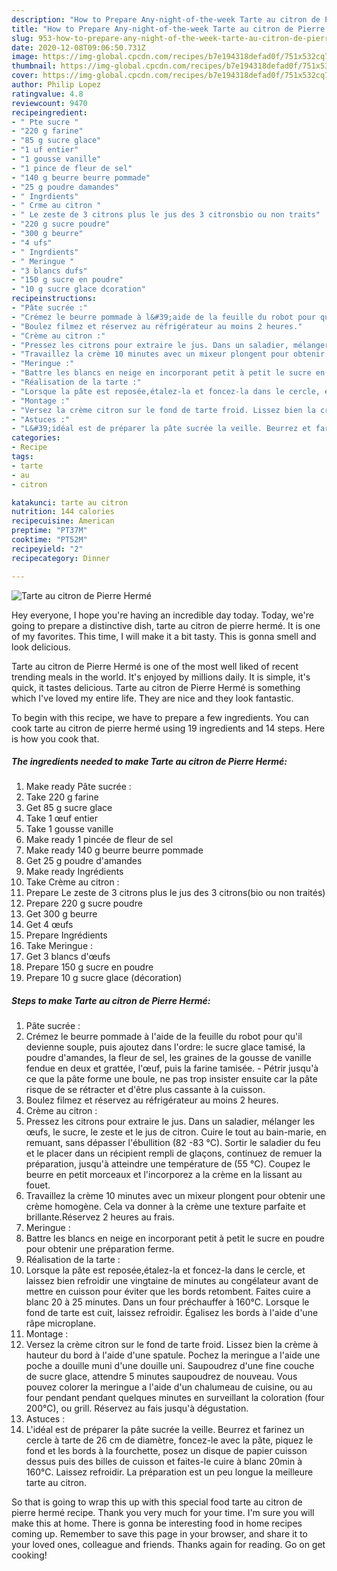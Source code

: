 ```yaml
---
description: "How to Prepare Any-night-of-the-week Tarte au citron de Pierre Hermé"
title: "How to Prepare Any-night-of-the-week Tarte au citron de Pierre Hermé"
slug: 953-how-to-prepare-any-night-of-the-week-tarte-au-citron-de-pierre-herme
date: 2020-12-08T09:06:50.731Z
image: https://img-global.cpcdn.com/recipes/b7e194318defad0f/751x532cq70/tarte-au-citron-de-pierre-herme-photo-principale-de-la-recette.jpg
thumbnail: https://img-global.cpcdn.com/recipes/b7e194318defad0f/751x532cq70/tarte-au-citron-de-pierre-herme-photo-principale-de-la-recette.jpg
cover: https://img-global.cpcdn.com/recipes/b7e194318defad0f/751x532cq70/tarte-au-citron-de-pierre-herme-photo-principale-de-la-recette.jpg
author: Philip Lopez
ratingvalue: 4.8
reviewcount: 9470
recipeingredient:
- " Pte sucre "
- "220 g farine"
- "85 g sucre glace"
- "1 uf entier"
- "1 gousse vanille"
- "1 pince de fleur de sel"
- "140 g beurre beurre pommade"
- "25 g poudre damandes"
- " Ingrdients"
- " Crme au citron "
- " Le zeste de 3 citrons plus le jus des 3 citronsbio ou non traits"
- "220 g sucre poudre"
- "300 g beurre"
- "4 ufs"
- " Ingrdients"
- " Meringue "
- "3 blancs dufs"
- "150 g sucre en poudre"
- "10 g sucre glace dcoration"
recipeinstructions:
- "Pâte sucrée :"
- "Crémez le beurre pommade à l&#39;aide de la feuille du robot pour qu&#39;il devienne souple, puis ajoutez dans l&#39;ordre: le sucre glace tamisé, la poudre d&#39;amandes, la fleur de sel, les graines de la gousse de vanille fendue en deux et grattée, l&#39;œuf, puis la farine tamisée. Pétrir jusqu&#39;à ce que la pâte forme une boule, ne pas trop insister ensuite car la pâte risque de se rétracter et d&#39;être plus cassante à la cuisson."
- "Boulez filmez et réservez au réfrigérateur au moins 2 heures."
- "Crème au citron :"
- "Pressez les citrons pour extraire le jus. Dans un saladier, mélanger les œufs, le sucre, le zeste et le jus de citron. Cuire le tout au bain-marie, en remuant, sans dépasser l&#39;ébullition (82 -83 °C). Sortir le saladier du feu et le placer dans un récipient rempli de glaçons, continuez de remuer la préparation, jusqu&#39;à atteindre une température de (55 °C). Coupez le beurre en petit morceaux et l&#39;incorporez a la crème en la lissant au fouet."
- "Travaillez la crème 10 minutes avec un mixeur plongent pour obtenir une crème homogène. Cela va donner à la crème une texture parfaite et brillante.Réservez 2 heures au frais."
- "Meringue :"
- "Battre les blancs en neige en incorporant petit à petit le sucre en poudre pour obtenir une préparation ferme."
- "Réalisation de la tarte :"
- "Lorsque la pâte est reposée,étalez-la et foncez-la dans le cercle, et laissez bien refroidir une vingtaine de minutes au congélateur avant de mettre en cuisson pour éviter que les bords retombent. Faites cuire a blanc 20 à 25 minutes. Dans un four préchauffer à 160°C. Lorsque le fond de tarte est cuit, laissez refroidir. Égalisez les bords à l&#39;aide d&#39;une râpe microplane."
- "Montage :"
- "Versez la crème citron sur le fond de tarte froid. Lissez bien la crème à hauteur du bord à l&#39;aide d&#39;une spatule. Pochez la meringue a l&#39;aide une poche a douille muni d&#39;une douille uni. Saupoudrez d&#39;une fine couche de sucre glace, attendre 5 minutes saupoudrez de nouveau. Vous pouvez colorer la meringue a l&#39;aide d&#39;un chalumeau de cuisine, ou au four pendant pendant quelques minutes en surveillant la coloration (four 200°C), ou grill. Réservez au fais jusqu&#39;à dégustation."
- "Astuces :"
- "L&#39;idéal est de préparer la pâte sucrée la veille. Beurrez et farinez un cercle à tarte de 26 cm de diamètre, foncez-le avec la pâte, piquez le fond et les bords à la fourchette, posez un disque de papier cuisson dessus puis des billes de cuisson et faites-le cuire à blanc 20min à 160°C. Laissez refroidir. La préparation est un peu longue la meilleure tarte au citron."
categories:
- Recipe
tags:
- tarte
- au
- citron

katakunci: tarte au citron 
nutrition: 144 calories
recipecuisine: American
preptime: "PT37M"
cooktime: "PT52M"
recipeyield: "2"
recipecategory: Dinner

---
```



![Tarte au citron de Pierre Hermé](https://img-global.cpcdn.com/recipes/b7e194318defad0f/751x532cq70/tarte-au-citron-de-pierre-herme-photo-principale-de-la-recette.jpg)

Hey everyone, I hope you're having an incredible day today. Today, we're going to prepare a distinctive dish, tarte au citron de pierre hermé. It is one of my favorites. This time, I will make it a bit tasty. This is gonna smell and look delicious.



Tarte au citron de Pierre Hermé is one of the most well liked of recent trending meals in the world. It's enjoyed by millions daily. It is simple, it's quick, it tastes delicious. Tarte au citron de Pierre Hermé is something which I've loved my entire life. They are nice and they look fantastic.


To begin with this recipe, we have to prepare a few ingredients. You can cook tarte au citron de pierre hermé using 19 ingredients and 14 steps. Here is how you cook that.

<!--inarticleads1-->

##### The ingredients needed to make Tarte au citron de Pierre Hermé:

1. Make ready  Pâte sucrée :
1. Take 220 g farine
1. Get 85 g sucre glace
1. Take 1 œuf entier
1. Take 1 gousse vanille
1. Make ready 1 pincée de fleur de sel
1. Make ready 140 g beurre beurre pommade
1. Get 25 g poudre d&#39;amandes
1. Make ready  Ingrédients
1. Take  Crème au citron :
1. Prepare  Le zeste de 3 citrons plus le jus des 3 citrons(bio ou non traités)
1. Prepare 220 g sucre poudre
1. Get 300 g beurre
1. Get 4 œufs
1. Prepare  Ingrédients
1. Take  Meringue :
1. Get 3 blancs d&#39;œufs
1. Prepare 150 g sucre en poudre
1. Prepare 10 g sucre glace (décoration)




<!--inarticleads2-->

##### Steps to make Tarte au citron de Pierre Hermé:

1. Pâte sucrée :
1. Crémez le beurre pommade à l&#39;aide de la feuille du robot pour qu&#39;il devienne souple, puis ajoutez dans l&#39;ordre: le sucre glace tamisé, la poudre d&#39;amandes, la fleur de sel, les graines de la gousse de vanille fendue en deux et grattée, l&#39;œuf, puis la farine tamisée. - Pétrir jusqu&#39;à ce que la pâte forme une boule, ne pas trop insister ensuite car la pâte risque de se rétracter et d&#39;être plus cassante à la cuisson.
1. Boulez filmez et réservez au réfrigérateur au moins 2 heures.
1. Crème au citron :
1. Pressez les citrons pour extraire le jus. Dans un saladier, mélanger les œufs, le sucre, le zeste et le jus de citron. Cuire le tout au bain-marie, en remuant, sans dépasser l&#39;ébullition (82 -83 °C). Sortir le saladier du feu et le placer dans un récipient rempli de glaçons, continuez de remuer la préparation, jusqu&#39;à atteindre une température de (55 °C). Coupez le beurre en petit morceaux et l&#39;incorporez a la crème en la lissant au fouet.
1. Travaillez la crème 10 minutes avec un mixeur plongent pour obtenir une crème homogène. Cela va donner à la crème une texture parfaite et brillante.Réservez 2 heures au frais.
1. Meringue :
1. Battre les blancs en neige en incorporant petit à petit le sucre en poudre pour obtenir une préparation ferme.
1. Réalisation de la tarte :
1. Lorsque la pâte est reposée,étalez-la et foncez-la dans le cercle, et laissez bien refroidir une vingtaine de minutes au congélateur avant de mettre en cuisson pour éviter que les bords retombent. Faites cuire a blanc 20 à 25 minutes. Dans un four préchauffer à 160°C. Lorsque le fond de tarte est cuit, laissez refroidir. Égalisez les bords à l&#39;aide d&#39;une râpe microplane.
1. Montage :
1. Versez la crème citron sur le fond de tarte froid. Lissez bien la crème à hauteur du bord à l&#39;aide d&#39;une spatule. Pochez la meringue a l&#39;aide une poche a douille muni d&#39;une douille uni. Saupoudrez d&#39;une fine couche de sucre glace, attendre 5 minutes saupoudrez de nouveau. Vous pouvez colorer la meringue a l&#39;aide d&#39;un chalumeau de cuisine, ou au four pendant pendant quelques minutes en surveillant la coloration (four 200°C), ou grill. Réservez au fais jusqu&#39;à dégustation.
1. Astuces :
1. L&#39;idéal est de préparer la pâte sucrée la veille. Beurrez et farinez un cercle à tarte de 26 cm de diamètre, foncez-le avec la pâte, piquez le fond et les bords à la fourchette, posez un disque de papier cuisson dessus puis des billes de cuisson et faites-le cuire à blanc 20min à 160°C. Laissez refroidir. La préparation est un peu longue la meilleure tarte au citron.




So that is going to wrap this up with this special food tarte au citron de pierre hermé recipe. Thank you very much for your time. I'm sure you will make this at home. There is gonna be interesting food in home recipes coming up. Remember to save this page in your browser, and share it to your loved ones, colleague and friends. Thanks again for reading. Go on get cooking!
